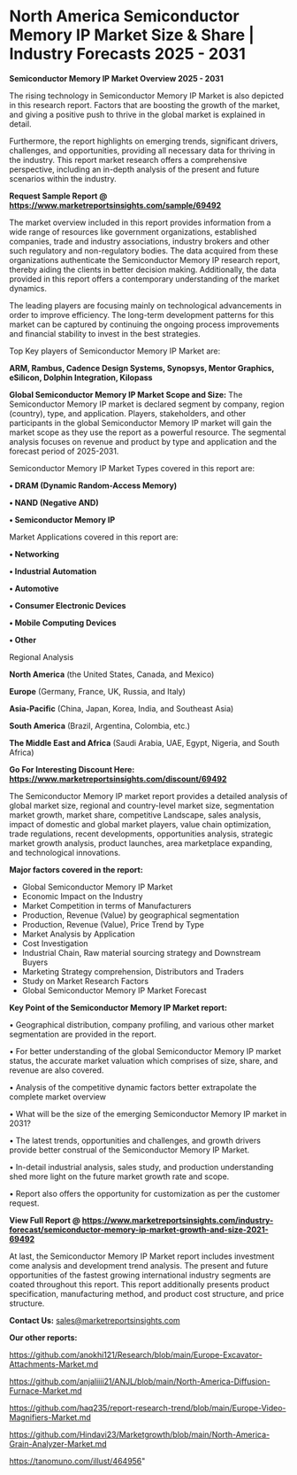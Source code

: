 # North America Semiconductor Memory IP Market Size & Share | Industry Forecasts 2025 - 2031

<Strong> Semiconductor Memory IP Market Overview 2025 - 2031</strong>

The rising technology in Semiconductor Memory IP Market is also depicted in this research report. Factors that are boosting the growth of the market, and giving a positive push to thrive in the global market is explained in detail.

Furthermore, the report highlights on emerging trends, significant drivers, challenges, and opportunities, providing all necessary data for thriving in the industry. This report market research offers a comprehensive perspective, including an in-depth analysis of the present and future scenarios within the industry.

<strong>Request Sample Report @ <a href=https://www.marketreportsinsights.com/sample/69492>https://www.marketreportsinsights.com/sample/69492</a></strong>

The market overview included in this report provides information from a wide range of resources like government organizations, established companies, trade and industry associations, industry brokers and other such regulatory and non-regulatory bodies. The data acquired from these organizations authenticate the Semiconductor Memory IP research report, thereby aiding the clients in better decision making. Additionally, the data provided in this report offers a contemporary understanding of the market dynamics.

The leading players are focusing mainly on technological advancements in order to improve efficiency. The long-term development patterns for this market can be captured by continuing the ongoing process improvements and financial stability to invest in the best strategies.

Top Key players of Semiconductor Memory IP Market are:

<strong>ARM, Rambus, Cadence Design Systems, Synopsys, Mentor Graphics, eSilicon, Dolphin Integration, Kilopass</strong>

<strong><b>Global Semiconductor Memory IP Market Scope and Size:</b></strong>
The Semiconductor Memory IP market is declared segment by company, region (country), type, and application. Players, stakeholders, and other participants in the global Semiconductor Memory IP market will gain the market scope as they use the report as a powerful resource. The segmental analysis focuses on revenue and product by type and application and the forecast period of 2025-2031.

Semiconductor Memory IP Market Types covered in this report are:

<strong>• DRAM (Dynamic Random-Access Memory)

• NAND (Negative AND)

• Semiconductor Memory IP</strong>

Market Applications covered in this report are:

<strong>• Networking

• Industrial Automation

• Automotive

• Consumer Electronic Devices

• Mobile Computing Devices

• Other</strong> 

Regional Analysis

<strong>North America</strong> (the United States, Canada, and Mexico)

<strong>Europe</strong> (Germany, France, UK, Russia, and Italy)

<strong>Asia-Pacific</strong> (China, Japan, Korea, India, and Southeast Asia)

<strong>South America</strong> (Brazil, Argentina, Colombia, etc.)

<strong>The Middle East and Africa</strong> (Saudi Arabia, UAE, Egypt, Nigeria, and South Africa)

<strong>Go For Interesting Discount Here: <a href=https://www.marketreportsinsights.com/discount/69492>https://www.marketreportsinsights.com/discount/69492</a></strong>

The Semiconductor Memory IP market report provides a detailed analysis of global market size, regional and country-level market size, segmentation market growth, market share, competitive Landscape, sales analysis, impact of domestic and global market players, value chain optimization, trade regulations, recent developments, opportunities analysis, strategic market growth analysis, product launches, area marketplace expanding, and technological innovations.

<strong><b>Major factors covered in the report:</b></strong>
<ul>
  <li>Global Semiconductor Memory IP Market </li>
  <li>Economic Impact on the Industry</li>
  <li>Market Competition in terms of Manufacturers</li>
  <li>Production, Revenue (Value) by geographical segmentation</li>
  <li>Production, Revenue (Value), Price Trend by Type</li>
  <li>Market Analysis by Application</li>
  <li>Cost Investigation</li>
  <li>Industrial Chain, Raw material sourcing strategy and Downstream Buyers</li>
  <li>Marketing Strategy comprehension, Distributors and Traders</li>
  <li>Study on Market Research Factors</li>
  <li>Global Semiconductor Memory IP Market Forecast</li>
</ul>

<strong><b>Key Point of the Semiconductor Memory IP Market report:</b></strong>

• Geographical distribution, company profiling, and various other market segmentation are provided in the report.

• For better understanding of the global Semiconductor Memory IP market status, the accurate market valuation which comprises of size, share, and revenue are also covered.

• Analysis of the competitive dynamic factors better extrapolate the complete market overview

• What will be the size of the emerging Semiconductor Memory IP market in 2031?

• The latest trends, opportunities and challenges, and growth drivers provide better construal of the Semiconductor Memory IP Market.

• In-detail industrial analysis, sales study, and production understanding shed more light on the future market growth rate and scope.

• Report also offers the opportunity for customization as per the customer request.

<strong><b>View Full Report @ <a href=https://www.marketreportsinsights.com/industry-forecast/semiconductor-memory-ip-market-growth-and-size-2021-69492>https://www.marketreportsinsights.com/industry-forecast/semiconductor-memory-ip-market-growth-and-size-2021-69492</a></b></strong>


At last, the Semiconductor Memory IP Market report includes investment come analysis and development trend analysis. The present and future opportunities of the fastest growing international industry segments are coated throughout this report. This report additionally presents product specification, manufacturing method, and product cost structure, and price structure.

<strong>Contact Us:</strong>
sales@marketreportsinsights.com

<strong>Our other reports:</strong>

<a href=https://github.com/anokhi121/Research/blob/main/Europe-Excavator-Attachments-Market.md>https://github.com/anokhi121/Research/blob/main/Europe-Excavator-Attachments-Market.md</a>

<a href=https://github.com/anjaliiii21/ANJL/blob/main/North-America-Diffusion-Furnace-Market.md>https://github.com/anjaliiii21/ANJL/blob/main/North-America-Diffusion-Furnace-Market.md</a>

<a href=https://github.com/haq235/report-research-trend/blob/main/Europe-Video-Magnifiers-Market.md>https://github.com/haq235/report-research-trend/blob/main/Europe-Video-Magnifiers-Market.md</a>

<a href=https://github.com/Hindavi23/Marketgrowth/blob/main/North-America-Grain-Analyzer-Market.md>https://github.com/Hindavi23/Marketgrowth/blob/main/North-America-Grain-Analyzer-Market.md</a>

<a href=https://tanomuno.com/illust/464956>https://tanomuno.com/illust/464956</a>"
